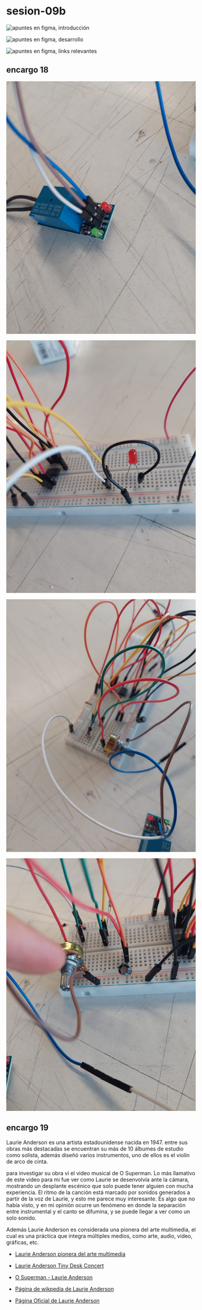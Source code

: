 # sesion-09b

![apuntes en figma, introducción](./archivos/tme-09b-intro.png)

![apuntes en figma, desarrollo](./archivos/tme-09b-apunte.png)

![apuntes en figma, links relevantes](./archivos/tme-09b-relevante.png)

## encargo 18

![fotos del circuito](./archivos/img-proto1.jpeg)

![fotos del circuito](./archivos/img-proto2.jpeg)

![fotos del circuito](./archivos/img-proto3.jpeg)

![fotos del circuito](./archivos/img-proto4.jpeg)

## encargo 19

Laurie Anderson es una artista estadounidense nacida en 1947. entre sus obras más destacadas se encuentran su más de 10 álbumes de estudio como solista, además diseñó varios instrumentos, uno de ellos es el violín de arco de cinta. 

para investigar su obra vi el video musical de O Superman. Lo más llamativo de este video para mi fue ver como Laurie se desenvolvía ante la cámara, mostrando un desplante escénico que solo puede tener alguien con mucha experiencia. El ritmo de la canción está marcado por sonidos generados a partir de la voz de Laurie, y esto me parece muy interesante. Es algo que no había visto, y en mi opinión ocurre un fenómeno en donde la separación entre instrumental y el canto se difumina, y se puede llegar a ver como un solo sonido.

Además Laurie Anderson es considerada una pionera del arte multimedia, el cual es una práctica que integra múltiples medios, como arte, audio, video, gráficas, etc.

- [Laurie Anderson pionera del arte multimedia](https://angelsferrerb.wordpress.com/2022/09/21/laurie-anderson-una-artista-pionera-en-el-arte-multimedia-y-la-realidad-virtual-sin-limites/)

- [Laurie Anderson Tiny Desk Concert](https://www.youtube.com/watch?v=ABjmQCxA7UU)

- [O Superman - Laurie Anderson](https://www.youtube.com/watch?v=Vkfpi2H8tOE)

- [Página de wikpedia de Laurie Anderson](https://en.wikipedia.org/wiki/Laurie_Anderson)
 
- [Página Oficial de Laurie Anderson](https://laurieanderson.com/)